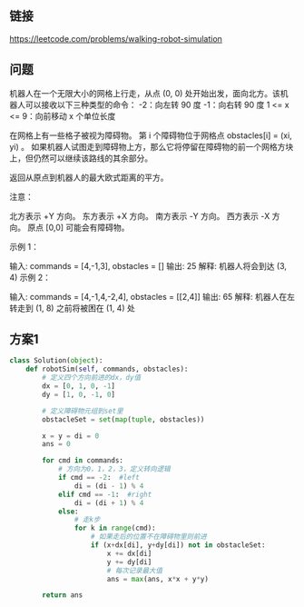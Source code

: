 ## 链接

https://leetcode.com/problems/walking-robot-simulation

## 问题

机器人在一个无限大小的网格上行走，从点 (0, 0) 处开始出发，面向北方。该机器人可以接收以下三种类型的命令：
-2：向左转 90 度
-1：向右转 90 度
1 <= x <= 9：向前移动 x 个单位长度

在网格上有一些格子被视为障碍物。
第 i 个障碍物位于网格点  obstacles[i] = (xi, yi) 。
如果机器人试图走到障碍物上方，那么它将停留在障碍物的前一个网格方块上，但仍然可以继续该路线的其余部分。

返回从原点到机器人的最大欧式距离的平方。

注意：

北方表示 +Y 方向。
东方表示 +X 方向。
南方表示 -Y 方向。
西方表示 -X 方向。
原点 [0,0] 可能会有障碍物。

示例 1：

输入: commands = [4,-1,3], obstacles = []
输出: 25
解释: 机器人将会到达 (3, 4)
示例 2：

输入: commands = [4,-1,4,-2,4], obstacles = [[2,4]]
输出: 65
解释: 机器人在左转走到 (1, 8) 之前将被困在 (1, 4) 处
 

## 方案1

```python
class Solution(object):
    def robotSim(self, commands, obstacles):
        # 定义四个方向前进的dx，dy值
        dx = [0, 1, 0, -1]
        dy = [1, 0, -1, 0]

        # 定义障碍物元组到set里
        obstacleSet = set(map(tuple, obstacles))

        x = y = di = 0
        ans = 0

        for cmd in commands:
            # 方向为0，1，2，3，定义转向逻辑
            if cmd == -2:  #left
                di = (di - 1) % 4
            elif cmd == -1:  #right
                di = (di + 1) % 4
            else:
                # 走k步
                for k in range(cmd):
                    # 如果走后的位置不在障碍物里则前进
                    if (x+dx[di], y+dy[di]) not in obstacleSet:
                        x += dx[di]
                        y += dy[di]
                        # 每次记录最大值
                        ans = max(ans, x*x + y*y)

        return ans
```
